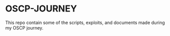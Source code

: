 # OSCP-JOURNEY
This repo contain some of the scripts, exploits, and documents made during my OSCP journey. 
